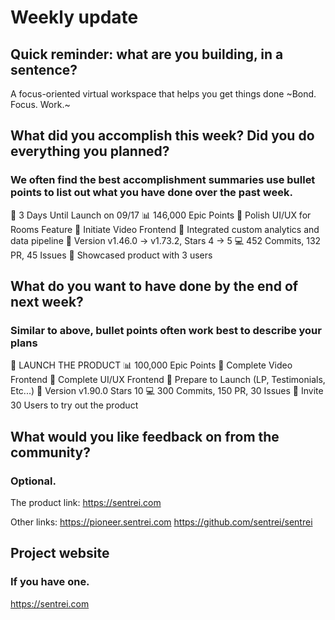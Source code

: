 # Weekly update

## Quick reminder: what are you building, in a sentence?

A focus-oriented virtual workspace that helps you get things done ~Bond. Focus. Work.~

## What did you accomplish this week? Did you do everything you planned?

### We often find the best accomplishment summaries use bullet points to list out what you have done over the past week.

🏁 3 Days Until Launch on 09/17
📊 146,000 Epic Points
💅 Polish UI/UX for Rooms Feature
🌈 Initiate Video Frontend
👤 Integrated custom analytics and data pipeline
🚀 Version v1.46.0 -> v1.73.2, Stars 4 -> 5
💻 452 Commits, 132 PR, 45 Issues
🚗 Showcased product with 3 users

## What do you want to have done by the end of next week?

### Similar to above, bullet points often work best to describe your plans

🏁 LAUNCH THE PRODUCT
📊 100,000 Epic Points
💅 Complete Video Frontend
🌈 Complete UI/UX Frontend
👤 Prepare to Launch (LP, Testimonials, Etc...)
🚀 Version v1.90.0 Stars 10
💻 300 Commits, 150 PR, 30 Issues
🚗 Invite 30 Users to try out the product

## What would you like feedback on from the community?

### Optional.

The product link:
https://sentrei.com

Other links:
https://pioneer.sentrei.com
https://github.com/sentrei/sentrei

## Project website

### If you have one.

https://sentrei.com
